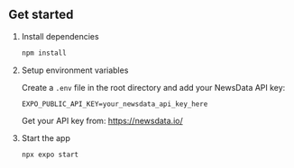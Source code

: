 ## Get started

1. Install dependencies

   ```bash
   npm install
   ```

2. Setup environment variables

   Create a `.env` file in the root directory and add your NewsData API key:
   ```
   EXPO_PUBLIC_API_KEY=your_newsdata_api_key_here
   ```
   
   Get your API key from: https://newsdata.io/

3. Start the app

   ```bash
   npx expo start
   ```
